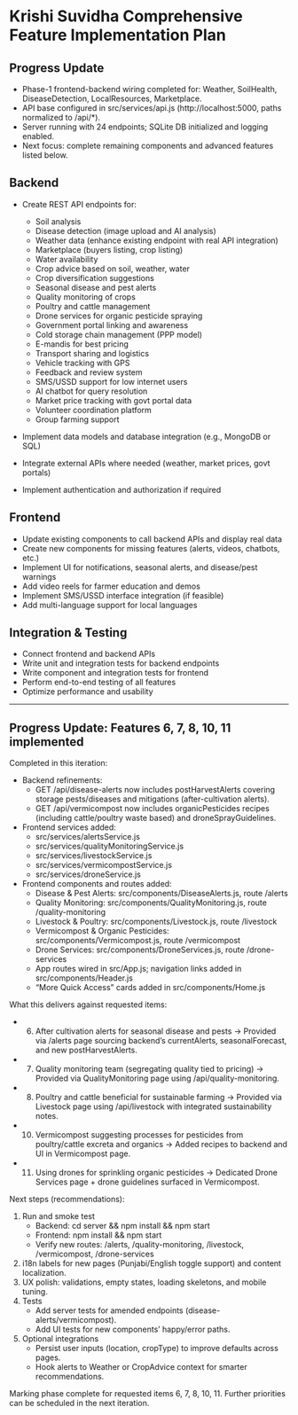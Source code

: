 # Krishi Suvidha Comprehensive Feature Implementation Plan

## Progress Update
- Phase-1 frontend-backend wiring completed for: Weather, SoilHealth, DiseaseDetection, LocalResources, Marketplace.
- API base configured in src/services/api.js (http://localhost:5000, paths normalized to /api/*).
- Server running with 24 endpoints; SQLite DB initialized and logging enabled.
- Next focus: complete remaining components and advanced features listed below.

## Backend
- Create REST API endpoints for:
  - Soil analysis
  - Disease detection (image upload and AI analysis)
  - Weather data (enhance existing endpoint with real API integration)
  - Marketplace (buyers listing, crop listing)
  - Water availability
  - Crop advice based on soil, weather, water
  - Crop diversification suggestions
  - Seasonal disease and pest alerts
  - Quality monitoring of crops
  - Poultry and cattle management
  - Drone services for organic pesticide spraying
  - Government portal linking and awareness
  - Cold storage chain management (PPP model)
  - E-mandis for best pricing
  - Transport sharing and logistics
  - Vehicle tracking with GPS
  - Feedback and review system
  - SMS/USSD support for low internet users
  - AI chatbot for query resolution
  - Market price tracking with govt portal data
  - Volunteer coordination platform
  - Group farming support

- Implement data models and database integration (e.g., MongoDB or SQL)
- Integrate external APIs where needed (weather, market prices, govt portals)
- Implement authentication and authorization if required

## Frontend
- Update existing components to call backend APIs and display real data
- Create new components for missing features (alerts, videos, chatbots, etc.)
- Implement UI for notifications, seasonal alerts, and disease/pest warnings
- Add video reels for farmer education and demos
- Implement SMS/USSD interface integration (if feasible)
- Add multi-language support for local languages

## Integration & Testing
- Connect frontend and backend APIs
- Write unit and integration tests for backend endpoints
- Write component and integration tests for frontend
- Perform end-to-end testing of all features
- Optimize performance and usability

---

## Progress Update: Features 6, 7, 8, 10, 11 implemented

Completed in this iteration:
- Backend refinements:
  - GET /api/disease-alerts now includes postHarvestAlerts covering storage pests/diseases and mitigations (after-cultivation alerts).
  - GET /api/vermicompost now includes organicPesticides recipes (including cattle/poultry waste based) and droneSprayGuidelines.
- Frontend services added:
  - src/services/alertsService.js
  - src/services/qualityMonitoringService.js
  - src/services/livestockService.js
  - src/services/vermicompostService.js
  - src/services/droneService.js
- Frontend components and routes added:
  - Disease & Pest Alerts: src/components/DiseaseAlerts.js, route /alerts
  - Quality Monitoring: src/components/QualityMonitoring.js, route /quality-monitoring
  - Livestock & Poultry: src/components/Livestock.js, route /livestock
  - Vermicompost & Organic Pesticides: src/components/Vermicompost.js, route /vermicompost
  - Drone Services: src/components/DroneServices.js, route /drone-services
  - App routes wired in src/App.js; navigation links added in src/components/Header.js
  - “More Quick Access” cards added in src/components/Home.js

What this delivers against requested items:
- 6. After cultivation alerts for seasonal disease and pests → Provided via /alerts page sourcing backend’s currentAlerts, seasonalForecast, and new postHarvestAlerts.
- 7. Quality monitoring team (segregating quality tied to pricing) → Provided via QualityMonitoring page using /api/quality-monitoring.
- 8. Poultry and cattle beneficial for sustainable farming → Provided via Livestock page using /api/livestock with integrated sustainability notes.
- 10. Vermicompost suggesting processes for pesticides from poultry/cattle excreta and organics → Added recipes to backend and UI in Vermicompost page.
- 11. Using drones for sprinkling organic pesticides → Dedicated Drone Services page + drone guidelines surfaced in Vermicompost.

Next steps (recommendations):
1) Run and smoke test
   - Backend: cd server && npm install && npm start
   - Frontend: npm install && npm start
   - Verify new routes: /alerts, /quality-monitoring, /livestock, /vermicompost, /drone-services
2) i18n labels for new pages (Punjabi/English toggle support) and content localization.
3) UX polish: validations, empty states, loading skeletons, and mobile tuning.
4) Tests
   - Add server tests for amended endpoints (disease-alerts/vermicompost).
   - Add UI tests for new components’ happy/error paths.
5) Optional integrations
   - Persist user inputs (location, cropType) to improve defaults across pages.
   - Hook alerts to Weather or CropAdvice context for smarter recommendations.

Marking phase complete for requested items 6, 7, 8, 10, 11. Further priorities can be scheduled in the next iteration.
